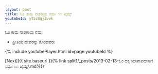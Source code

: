 ```yaml
---
layout: post
title: ಓಂ ಕಾಮ ನಾಶಕಾಯ ನಮಃ ೧೧ ಟೈಮ್ಸ್
youtubeId: yt5z8qjZvvk
---
```

 
 
 ಓಂ ಕಾಮ ನಾಶಕಾಯ ನಮಃ  
 
 -  ಪ್ರೀತಿಯ ದೇವರನ್ನು ಕೊಂದವರು 
 
  
 
  
 
 
 
 
 
 


{% include youtubePlayer.html id=page.youtubeId %}
 
[Next]({{ site.baseurl }}{% link  split1/_posts/2013-02-13-ಓಂ ದಕ್ಷ ಯಾಗಾಪಹಾರಿಣಿ ನಮಃ ೧೧ ಟೈಮ್ಸ್.md%})
 
